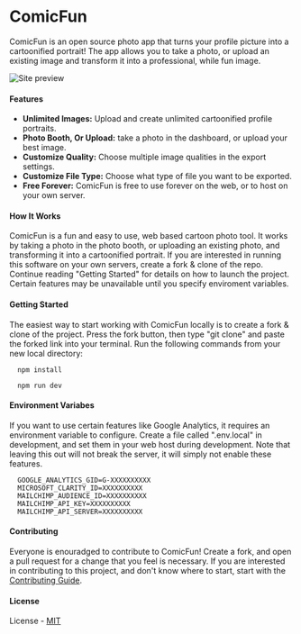# ComicFun

ComicFun is an open source photo app that turns your profile picture into a cartoonified portrait!  The app allows you to take a photo, or upload an existing image and transform it into a professional, while fun image.

<img src="https://i.ibb.co/TM9VL1f/Capture.png" alt="Site preview">

#### Features
-   **Unlimited Images:** Upload and create unlimited cartoonified profile portraits.
-   **Photo Booth, Or Upload:** take a photo in the dashboard, or upload your best image.
-   **Customize Quality:** Choose multiple image qualities in the export settings.
-   **Customize File Type:** Choose what type of file you want to be exported.
-   **Free Forever:** ComicFun is free to use forever on the web, or to host on your own server.

#### How It Works
ComicFun is a fun and easy to use, web based cartoon photo tool.  It works by taking a photo in the photo booth, or uploading an existing photo, and transforming it into a cartoonified portrait.  If you are interested in running this software on your own servers, create a fork & clone of the repo.  Continue reading "Getting Started" for details on how to launch the project.  Certain features may be unavailable until you specify enviroment variables.

#### Getting Started
The easiest way to start working with ComicFun locally is to create a fork & clone of the project.  Press the fork button, then type "git clone" and paste the forked link into your terminal.  Run the following commands from your new local directory:
```
  npm install
```
```
  npm run dev
```

#### Environment Variabes
If you want to use certain features like Google Analytics, it requires an environment variable to configure.  Create a file called ".env.local" in development, and set them in your web host during development.  Note that leaving this out will not break the server, it will simply not enable these features.
```
  GOOGLE_ANALYTICS_GID=G-XXXXXXXXXX
  MICROSOFT_CLARITY_ID=XXXXXXXXXX
  MAILCHIMP_AUDIENCE_ID=XXXXXXXXXX
  MAILCHIMP_API_KEY=XXXXXXXXXX
  MAILCHIMP_API_SERVER=XXXXXXXXXX
```

#### Contributing
Everyone is enouradged to contribute to ComicFun!  Create a fork, and open a pull request for a change that you feel is necessary. If you are interested in contributing to this project, and don't know where to start, start with the [Contributing Guide](https://github.com/brandonbyr4/comicfun/blob/main/CONTRIBUTING.md).

#### License
License - [MIT](https://github.com/brandonbyr4/comicfun/blob/main/LICENSE.txt)
